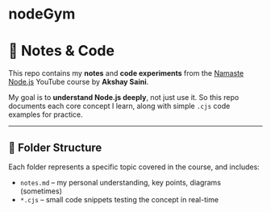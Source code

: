 # nodeGym

# 🧠 Notes & Code

This repo contains my **notes** and **code experiments** from the [Namaste Node.js](https://www.youtube.com/channel/UC3N9i_KvKZYP4F84FPIzgPQ) YouTube course by **Akshay Saini**.

My goal is to **understand Node.js deeply**, not just use it. So this repo documents each core concept I learn, along with simple `.cjs` code examples for practice.

---

## 📁 Folder Structure

Each folder represents a specific topic covered in the course, and includes:

- `notes.md` – my personal understanding, key points, diagrams (sometimes)
- `*.cjs` – small code snippets testing the concept in real-time
